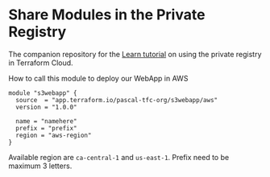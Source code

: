 # Share Modules in the Private Registry

The companion repository for the [Learn tutorial](https://learn.hashicorp.com/tutorials/terraform/module-private-registry-share) on using the private registry in Terraform Cloud.

How to call this module to deploy our WebApp in AWS

```
module "s3webapp" {
  source  = "app.terraform.io/pascal-tfc-org/s3webapp/aws"
  version = "1.0.0"

  name = "namehere"
  prefix = "prefix"
  region = "aws-region"
}
```

Available region are `ca-central-1` and `us-east-1`.
Prefix need to be maximum 3 letters. 